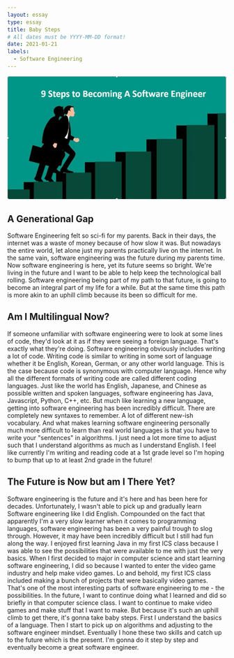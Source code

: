 ```yaml
---
layout: essay
type: essay
title: Baby Steps
# All dates must be YYYY-MM-DD format!
date: 2021-01-21
labels:
  - Software Engineering
---
```


<img class="ui large right fluid image" src="../images/babysteps.png">

## A Generational Gap

Software Engineering felt so sci-fi for my parents. Back in their days, the internet was a waste of money because of how slow it was. But nowadays the entire world, let alone just my parents practically live on the internet. In the same vain, software engineering was the future during my parents time. Now software engineering is here, yet its future seems so bright. We're living in the future and I want to be able to help keep the technological ball rolling. Software engineering being part of my path to that future, is going to become an integral part of my life for a while. But at the same time this path is more akin to an uphill climb because its been so difficult for me.

## Am I Multilingual Now?

If someone unfamiliar with software engineering were to look at some lines of code, they'd look at it as if they were seeing a foreign language. That's exactly what they're doing. Software engineering obviously includes writing a lot of code. Writing code is similar to writing in some sort of language whether it be English, Korean, German, or any other world language. This is the case because code is synonymous with computer language. Hence why all the different formats of writing code are called different coding languages. Just like the world has English, Japanese, and Chinese as possible written and spoken languages, software engineering has Java, Javascript, Python, C++, etc. But much like learning a new language, getting into software engineering has been incredibly difficult. There are completely new syntaxes to remember. A lot of different new-ish vocabulary. And what makes learning software engineering personally much more difficult to learn than real world languages is that you have to write your "sentences" in algorithms. I just need a lot more time to adjust such that I understand algorithms as much as I understand English. I feel like currently I'm writing and reading code at a 1st grade level so I'm hoping to bump that up to at least 2nd grade in the future!

## The Future is Now but am I There Yet?

Software engineering is the future and it's here and has been here for decades. Unfortunately, I wasn't able to pick up and gradually learn Software engineering like I did English. Compounded on the fact that apparently I'm a very slow learner when it comes to programming languages, software engineering has been a very painful trough to slog through. However, it may have been incredibly difficult but I still had fun along the way. I enjoyed first learning Java in my first ICS class because I was able to see the possibilities that were available to me with just the very basics. When I first decided to major in computer science and start learning software engineering, I did so because I wanted to enter the video game industry and help make video games. Lo and behold, my first ICS class included making a bunch of projects that were basically video games. That's one of the most interesting parts of software engineering to me - the possibilities. In the future, I want to continue doing what I learned and did so briefly in that computer science class. I want to continue to make video games and make stuff that I want to make. But because it's such an uphill climb to get there, it's gonna take baby steps. First I understand the basics of a language. Then I start to pick up on algorithms and adjusting to the software engineer mindset. Eventually I hone these two skills and catch up to the future which is the present. I'm gonna do it step by step and eventually become a great software engineer.
